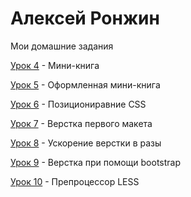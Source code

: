 # Алексей Ронжин
Мои домашние задания

[Урок 4](Dux-gif.github.io/lesson_4/ "Мини-книга") - Мини-книга

[Урок 5](Dux-gif.github.io/lesson_5/ "Оформленная мини-книга") - Оформленная мини-книга

[Урок 6](Dux-gif.github.io/lesson_6/ "Позициониравние CSS") - Позициониравние CSS

[Урок 7](Dux-gif.github.io/lesson_7/src/ "Верстка первого макета") - Верстка первого макета

[Урок 8](Dux-gif.github.io/lesson_8/MyProject/src/ "Ускорение верстки в разы") - Ускорение верстки в разы

[Урок 9](Dux-gif.github.io/lesson_9/MyFirstSite/src/ "Верстка при помощи bootstrap") - Верстка при помощи bootstrap

[Урок 10](https://github.com/Dux-gif/Dux-gif.github.io/tree/master/lesson_10 "Препроцессор LESS") - Препроцессор LESS

